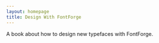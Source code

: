 ```yaml
---
layout: homepage
title: Design With FontForge
---
```


A book about how to design new typefaces with FontForge.